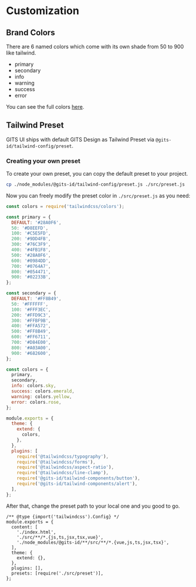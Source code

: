 # Customization

## Brand Colors

There are 6 named colors which come with its own shade from 50 to 900 like tailwind.

- primary
- secondary
- info
- warning
- success
- error

You can see the full colors [here](https://gits-ui.web.app/?path=/story/foundation-colors--colors).

## Tailwind Preset

GITS UI ships with default GITS Design as Tailwind Preset via `@gits-id/tailwind-config/preset`.

### Creating your own preset

To create your own preset, you can copy the default preset to your project.

```bash
cp ./node_modules/@gits-id/tailwind-config/preset.js ./src/preset.js
```

Now you can freely modify the preset color in `./src/preset.js` as you need:

```js
const colors = require('tailwindcss/colors');

const primary = {
  DEFAULT: '#28A0F6',
  50: '#D8EEFD',
  100: '#C5E5FD',
  200: '#9DD4FB',
  300: '#76C3F9',
  400: '#4FB1F8',
  500: '#28A0F6',
  600: '#0984DD',
  700: '#0764A7',
  800: '#054471',
  900: '#02233B',
};

const secondary = {
  DEFAULT: '#FF8B49',
  50: '#FFFFFF',
  100: '#FFF3EC',
  200: '#FFD9C3',
  300: '#FFBF9B',
  400: '#FFA572',
  500: '#FF8B49',
  600: '#FF6711',
  700: '#D84E00',
  800: '#A03A00',
  900: '#682600',
};

const colors = {
  primary,
  secondary,
  info: colors.sky,
  success: colors.emerald,
  warning: colors.yellow,
  error: colors.rose,
};

module.exports = {
  theme: {
    extend: {
      colors,
    },
  },
  plugins: [
    require('@tailwindcss/typography'),
    require('@tailwindcss/forms'),
    require('@tailwindcss/aspect-ratio'),
    require('@tailwindcss/line-clamp'),
    require('@gits-id/tailwind-components/button'),
    require('@gits-id/tailwind-components/alert'),
  ],
};
```

After that, change the preset path to your local one and you good to go.

```js{12}
/** @type {import('tailwindcss').Config} */
module.exports = {
  content: [
    './index.html',
    './src/**/*.{js,ts,jsx,tsx,vue}',
    './node_modules/@gits-id/**/src/**/*.{vue,js,ts,jsx,tsx}',
  ],
  theme: {
    extend: {},
  },
  plugins: [],
  presets: [require('./src/preset')],
};
```
